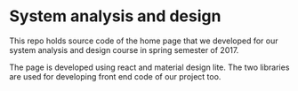 # System analysis and design

This repo holds source code of the home page that we developed for our system analysis and design course in 
spring semester of 2017. 

The page is developed using react and material design lite. The two libraries are used for developing front end code of our 
project too.
